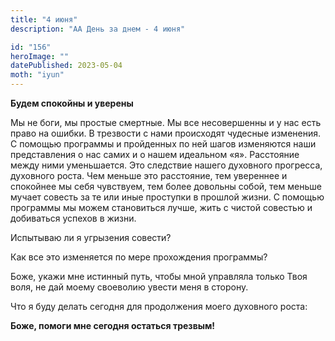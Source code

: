 ```yaml
---
title: "4 июня"
description: "АА День за днем - 4 июня"

id: "156"
heroImage: ""
datePublished: 2023-05-04
moth: "iyun"
---
```


**Будем спокойны и уверены**

Мы не боги, мы простые смертные. Мы все несовершенны и у нас есть право на
ошибки. В трезвости с нами происходят чудесные изменения. С помощью программы
и пройденных по ней шагов изменяются наши представления о нас самих и о нашем
идеальном «я». Расстояние между ними уменьшается. Это следствие нашего
духовного прогресса, духовного роста. Чем меньше это расстояние, тем увереннее
и спокойнее мы себя чувствуем, тем более довольны собой, тем меньше мучает
совесть за те или иные проступки в прошлой жизни. С помощью программы мы можем
становиться лучше, жить с чистой совестью и добиваться успехов в жизни.

Испытываю ли я угрызения совести?

Как все это изменяется по мере прохождения программы?

Боже, укажи мне истинный путь, чтобы мной управляла только Твоя воля, не дай
моему своеволию увести меня в сторону.

Что я буду делать сегодня для продолжения моего духовного роста:

**Боже, помоги мне сегодня остаться трезвым!**
